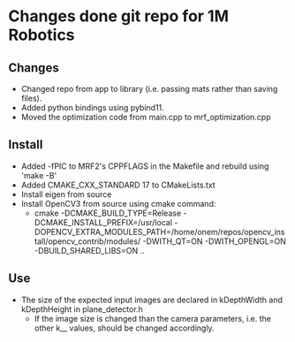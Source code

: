 # Changes done git repo for 1M Robotics 

## Changes
* Changed repo from app to library (i.e. passing mats rather than saving files). 
* Added python bindings using pybind11. 
* Moved the optimization code from main.cpp to mrf_optimization.cpp

## Install 
* Added -fPIC to MRF2's CPPFLAGS in the Makefile and rebuild using 'make -B'
* Added CMAKE_CXX_STANDARD 17 to CMakeLists.txt 
* Install eigen from source 
* Install OpenCV3 from source using cmake command:
    * cmake -DCMAKE_BUILD_TYPE=Release -DCMAKE_INSTALL_PREFIX=/usr/local -DOPENCV_EXTRA_MODULES_PATH=/home/onem/repos/opencv_install/opencv_contrib/modules/ -DWITH_QT=ON -DWITH_OPENGL=ON  -DBUILD_SHARED_LIBS=ON .. 


## Use
* The size of the expected input images are declared in kDepthWidth and kDepthHeight in plane_detector.h
    * If the image size is changed than the camera parameters, i.e. the other k__ values, should be changed accordingly. 
     